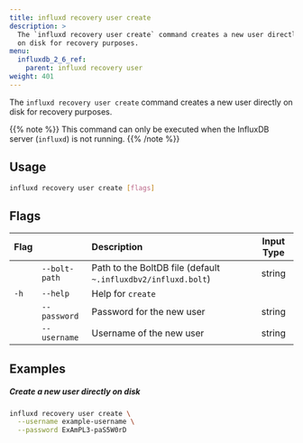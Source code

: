 ```yaml
---
title: influxd recovery user create
description: >
  The `influxd recovery user create` command creates a new user directly
  on disk for recovery purposes.
menu:
  influxdb_2_6_ref:
    parent: influxd recovery user
weight: 401
---
```


The `influxd recovery user create` command creates a new user directly
on disk for recovery purposes.

{{% note %}}
This command can only be executed when the InfluxDB server (`influxd`) is not running.
{{% /note %}}

## Usage
```sh
influxd recovery user create [flags]
```

## Flags
| Flag |               | Description                                                   | Input Type |
| :--- | :------------ | :------------------------------------------------------------ | :--------: |
|      | `--bolt-path` | Path to the BoltDB file (default `~.influxdbv2/influxd.bolt`) |   string   |
| `-h` | `--help`      | Help for `create`                                             |            |
|      | `--password`  | Password for the new user                                     |   string   |
|      | `--username`  | Username of the new user                                      |   string   |

## Examples

##### Create a new user directly on disk
```sh
influxd recovery user create \
  --username example-username \
  --password ExAmPL3-paS5W0rD
```